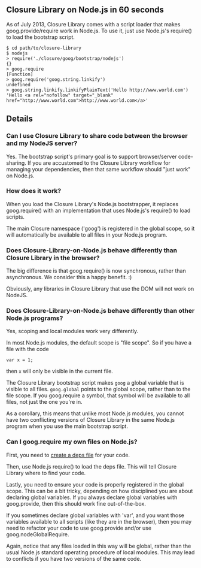 ## Closure Library on Node.js in 60 seconds ##

As of July 2013, Closure Library comes with a script loader that makes goog.provide/require work in Node.js. To use it, just use Node.js's require() to load the bootstrap script.
```
$ cd path/to/closure-library
$ nodejs
> require('./closure/goog/bootstrap/nodejs')
{}
> goog.require
[Function]
> goog.require('goog.string.linkify')
undefined
> goog.string.linkify.linkifyPlainText('Hello http://www.world.com')
'Hello <a rel="nofollow" target="_blank" href="http://www.world.com">http://www.world.com</a>'
```

## Details ##

### Can I use Closure Library to share code between the browser and my NodeJS server? ###

Yes. The bootstrap script's primary goal is to support browser/server code-sharing. If you are accustomed to the Closure Library workflow for managing your dependencies, then that same workflow should "just work" on Node.js.

### How does it work? ###

When you load the Closure Library's Node.js bootstrapper, it replaces goog.require() with an implementation that uses Node.js's require() to load scripts.

The main Closure namespace ('goog') is registered in the global scope, so it will automatically be available to all files in your Node.js program.

### Does Closure-Library-on-Node.js behave differently than Closure Library in the browser? ###

The big difference is that goog.require() is now synchronous, rather than asynchronous. We consider this a happy benefit. :)

Obviously, any libraries in Closure Library that use the DOM will not work on NodeJS.

### Does Closure-Library-on-Node.js behave differently than other Node.js programs? ###

Yes, scoping and local modules work very differently.

In most Node.js modules, the default scope is "file scope". So if you have a file with the code
```
var x = 1;
```
then `x` will only be visible in the current file.

The Closure Library bootstrap script makes `goog` a global variable that is visible to all files. `goog.global` points to the global scope, rather than to the file scope. If you goog.require a symbol, that symbol will be available to all files, not just the one you're in.

As a corollary, this means that unlike most Node.js modules, you cannot have two conflicting versions of Closure Library in the same Node.js program when you use the main bootstrap script.

### Can I goog.require my own files on Node.js? ###

First, you need to [create a deps file](https://developers.google.com/closure/library/docs/depswriter) for your code.

Then, use Node.js require() to load the deps file. This will tell Closure Library where to find your code.

Lastly, you need to ensure your code is properly registered in the global scope. This can be a bit tricky, depending on how disciplined you are about declaring global variables. If you always declare global variables with goog.provide, then this should work fine out-of-the-box.

If you sometimes declare global variables with 'var', and you want those variables available to all scripts (like they are in the browser), then you may need to refactor your code to use goog.provide and/or use goog.nodeGlobalRequire.

Again, notice that any files loaded in this way will be global, rather than the usual Node.js standard operating procedure of local modules. This may lead to conflicts if you have two versions of the same code.